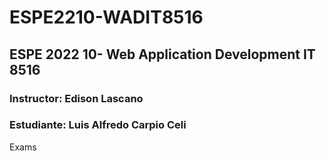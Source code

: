 # ESPE2210-WADIT8516
## ESPE 2022 10- Web Application Development  IT 8516
### Instructor: Edison Lascano
### Estudiante: Luis Alfredo Carpio Celi
Exams
